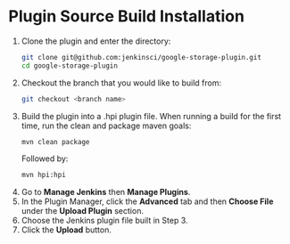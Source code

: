 <!--
 Copyright 2019 Google LLC

 Licensed under the Apache License, Version 2.0 (the "License");
 you may not use this file except in compliance with the License.
 You may obtain a copy of the License at

     https://www.apache.org/licenses/LICENSE-2.0

 Unless required by applicable law or agreed to in writing, software
 distributed under the License is distributed on an "AS IS" BASIS,
 WITHOUT WARRANTIES OR CONDITIONS OF ANY KIND, either express or implied.
 See the License for the specific language governing permissions and
 limitations under the License.
-->
# Plugin Source Build Installation

1. Clone the plugin and enter the directory:
    ```bash
    git clone git@github.com:jenkinsci/google-storage-plugin.git
    cd google-storage-plugin
    ```
1. Checkout the branch that you would like to build from:
    ```bash      
    git checkout <branch name>
    ```
1. Build the plugin into a .hpi plugin file. When running a build for the first time, run the clean and package maven goals:
    ```bash
    mvn clean package
    ```
   Followed by:
    ```bash
    mvn hpi:hpi
    ```
1. Go to **Manage Jenkins** then **Manage Plugins**.
1. In the Plugin Manager, click the **Advanced** tab and then **Choose File** under the **Upload Plugin** section.
1. Choose the Jenkins plugin file built in Step 3.
1. Click the **Upload** button.

